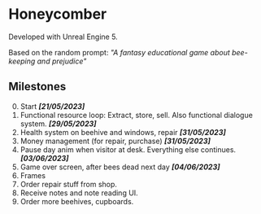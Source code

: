 # Honeycomber

Developed with Unreal Engine 5.

Based on the random prompt: _"A fantasy educational game about bee-keeping and prejudice"_

## Milestones
0. Start ***[21/05/2023]***
1. Functional resource loop: Extract, store, sell. Also functional dialogue system. ***[29/05/2023]***
2. Health system on beehive and windows, repair ***[31/05/2023]***
3. Money management (for repair, purchase) ***[31/05/2023]***
4. Pause day anim when visitor at desk. Everything else continues. ***[03/06/2023]***
5. Game over screen, after bees dead next day ***[04/06/2023]***
6. Frames
7. Order repair stuff from shop.
8. Receive notes and note reading UI.
9. Order more beehives, cupboards.